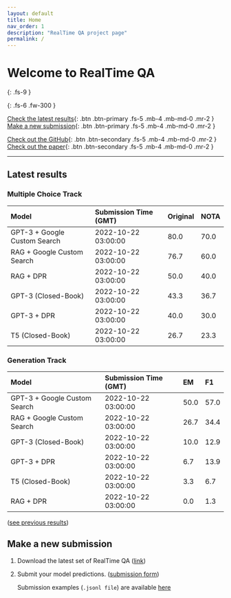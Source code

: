 ```yaml
---
layout: default
title: Home
nav_order: 1
description: "RealTime QA project page"
permalink: /
---
```


# Welcome to RealTime QA
{: .fs-9 }


{: .fs-6 .fw-300 }

[Check the latest results](#latest-results){: .btn .btn-primary .fs-5 .mb-4 .mb-md-0 .mr-2 } [Make a new submission](#make-a-new-submission){: .btn .btn-primary .fs-5 .mb-4 .mb-md-0 .mr-2 }

[Check out the GitHub](https://github.com/realtimeqa/realtimeqa_public){: .btn .btn-secondary .fs-5 .mb-4 .mb-md-0 .mr-2 } [Check out the paper](https://arxiv.org/abs/2207.13332){: .btn .btn-secondary .fs-5 .mb-4 .mb-md-0 .mr-2 }

---

## Latest results 

### Multiple Choice Track

| Model        | Submission Time (GMT) | Original | NOTA | 
|:-------------|:---------|:---------|:-----|
|GPT-3 + Google Custom Search|2022-10-22 03:00:00|80.0|70.0|
|RAG + Google Custom Search|2022-10-22 03:00:00|76.7|60.0|
|RAG + DPR|2022-10-22 03:00:00|50.0|40.0|
|GPT-3 (Closed-Book)|2022-10-22 03:00:00|43.3|36.7|
|GPT-3 + DPR|2022-10-22 03:00:00|40.0|30.0|
|T5 (Closed-Book)|2022-10-22 03:00:00|26.7|23.3|



### Generation Track

| Model        | Submission Time (GMT) | EM | F1 | 
|:-------------|:---------|:---------|:-----|
|GPT-3 + Google Custom Search|2022-10-22 03:00:00|50.0|57.0|
|RAG + Google Custom Search|2022-10-22 03:00:00|26.7|34.4|
|GPT-3 (Closed-Book)|2022-10-22 03:00:00|10.0|12.9|
|GPT-3 + DPR|2022-10-22 03:00:00|6.7|13.9|
|T5 (Closed-Book)|2022-10-22 03:00:00|3.3|6.7|
|RAG + DPR|2022-10-22 03:00:00|0.0|1.3|



([see previous results](https://realtimeqa.github.io/docs/results/2022/))

## Make a new submission

1. Download the latest set of RealTime QA ([link](https://github.com/realtimeqa/realtimeqa_public))

1. Submit your model predictions. ([submission form](https://forms.gle/6xANYtedAf8UrqyY8))

    Submission examples (`.jsonl file`) are available [here](https://github.com/realtimeqa/realtimeqa_public/tree/main/baseline_results)
